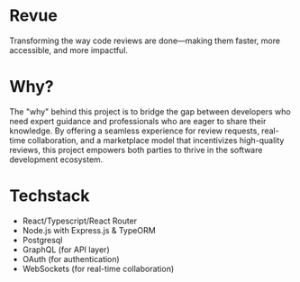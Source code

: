 # Revue

Transforming the way code reviews are done—making them faster, more accessible, and more impactful.

# Why?

The "why" behind this project is to bridge the gap between developers who need expert guidance and professionals who are eager to share their knowledge. By offering a seamless experience for review requests, real-time collaboration, and a marketplace model that incentivizes high-quality reviews, this project empowers both parties to thrive in the software development ecosystem.

# Techstack

- React/Typescript/React Router
- Node.js with Express.js & TypeORM
- Postgresql
- GraphQL (for API layer)
- OAuth (for authentication)
- WebSockets (for real-time collaboration)
